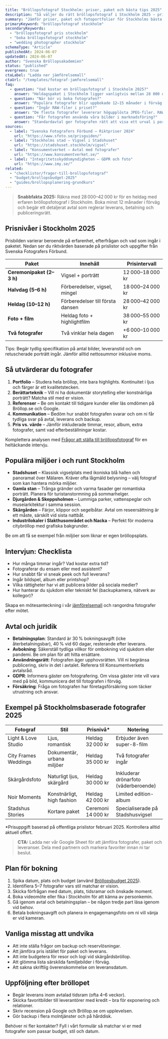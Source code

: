 ```yaml
---
title: "Bröllopsfotograf Stockholm: priser, paket och bästa tips 2025"
description: "Så väljer du rätt bröllopsfotograf i Stockholm 2025 – prisnivåer, checklistor och rekommenderade fotomiljöer."
summary: "Jämför priser, paket och fotoportfolier för Stockholms bästa bröllopsfotografer och säkra avtalet i god tid."
primaryKeyword: "bröllopsfotograf stockholm"
secondaryKeywords:
  - "bröllopsfotograf pris stockholm"
  - "boka bröllopsfotograf stockholm"
  - "wedding photographer stockholm"
schemaType: "Article"
publishedAt: 2024-06-07
updatedAt: 2024-06-07
author: "Svenska Bröllopsakademien"
status: "published"
evergreen: true
ctaLabel: "Ladda ner jämförelsemall"
ctaUrl: "/templates/fotograf-jamforelsemall"
faq:
  - question: "Vad kostar en bröllopsfotograf i Stockholm 2025?"
    answer: "Heldagspaket i Stockholm ligger vanligtvis mellan 28 000 och 42 000 kr, medan halvdag kostar 18 000–24 000 kr. Premiumfotografer med två fotografer kan ta uppåt 55 000 kr."
  - question: "När bör vi boka fotografen?"
    answer: "Populära fotografer blir uppbokade 12–15 månader i förväg för sommardatum. Boka så snart datum och lokal är spikade."
  - question: "Ingår RAW-filer i priset?"
    answer: "De flesta fotografer levererar högupplösta JPEG-filer. RAW-filer erbjuds sällan men kan ibland köpas till – fråga specifikt i avtalet."
  - question: "Får fotografen använda våra bilder i marknadsföring?"
    answer: "Standardavtal ger fotografen rätt att visa ett urval i portfolio. Vill ni begränsa publicering behöver ni skriva in det i kontraktet."
sources:
  - label: "Svenska Fotografers Förbund – Riktpriser 2024"
    url: "https://www.sfoto.se/prisguiden/"
  - label: "Stockholms stad – Vigsel i Stadshuset"
    url: "https://stadshuset.stockholm/vigsel"
  - label: "Konsumentverket – Avtal med fotografer"
    url: "https://www.konsumentverket.se/"
  - label: "Integritetsskyddsmyndigheten – GDPR och foto"
    url: "https://www.imy.se/"
related:
  - "checklistor/fragor-till-brollopsfotograf"
  - "budget/brollopsbudget-2025"
  - "guides/brollopsplanering-grundkurs"
---
```


> **Snabbfakta 2025:** Räkna med 28 000–42 000 kr för en heldag med erfaren bröllopsfotograf i Stockholm. Boka minst 12 månader i förväg och begär ett detaljerat avtal som reglerar leverans, betalning och publiceringsrätt.

## Prisnivåer i Stockholm 2025

Prisbilden varierar beroende på erfarenhet, efterfrågan och vad som ingår i paketet. Nedan ser du riktvärden baserade på prislistor och uppgifter från Svenska Fotografers Förbund.

| Paket                     | Innehåll                         | Prisintervall    |
| ------------------------- | -------------------------------- | ---------------- |
| **Ceremonipaket (2–3 h)** | Vigsel + porträtt                | 12 000–18 000 kr |
| **Halvdag (5–6 h)**       | Förberedelser, vigsel, mingel    | 18 000–24 000 kr |
| **Heldag (10–12 h)**      | Förberedelser till första dansen | 28 000–42 000 kr |
| **Foto + film**           | Heldag foto + highlightfilm      | 38 000–55 000 kr |
| **Två fotografer**        | Två vinklar hela dagen           | +6 000–10 000 kr |

Tips: Begär tydlig specifikation på antal bilder, leveranstid och om retuscherade porträtt ingår. Jämför alltid nettosummor inklusive moms.

## Så utvärderar du fotografer

1. **Portfolio** – Studera hela bröllop, inte bara highlights. Kontinuitet i ljus och färger är ett kvalitetstecken.
2. **Berättarteknik** – Vill ni ha dokumentär storytelling eller konstnärliga porträtt? Matcha stil med er vision.
3. **Referenser** – Be om kontakt till tidigare kunder eller läs omdömen på Bröllop.se och Google.
4. **Kommunikation** – Bedöm hur snabbt fotografen svarar och om ni får tydliga svar på avtal, leverans och backup.
5. **Pris vs. värde** – Jämför inkluderade timmar, resor, album, extra fotografer, samt vad efterbeställningar kostar.

Komplettera analysen med [Frågor att ställa till bröllopsfotograf](/checklistor/fragor-till-brollopsfotograf/) för en heltäckande intervju.

## Populära miljöer i och runt Stockholm

- **Stadshuset** – Klassisk vigselplats med ikoniska blå hallen och panoramat över Mälaren. Kräver ofta lågmäld belysning – välj fotograf som kan hantera mörka miljöer.
- **Gamla stan** – Trånga gränder och varma fasader ger romantiska porträtt. Planera för turistanstormning på sommarhelger.
- **Djurgården & Skeppsholmen** – Lummiga parker, vattenspeglar och museiarkitektur i samma session.
- **Skärgården** – Färjor, klippor och segelbåtar. Avtal om reseersättning är ett måste, särskilt vid sista nattbåt.
- **Industrilokaler i Slakthusområdet och Nacka** – Perfekt för moderna citybröllop med grafiska bakgrunder.

Be om att få se exempel från miljöer som liknar er egen bröllopsplats.

## Intervjun: Checklista

- Hur många timmar ingår? Vad kostar extra tid?
- Fotograferar du ensam eller med assistent?
- Hur snabbt får vi sneak peek och full leverans?
- Ingår bildspel, album eller printshop?
- Vilka rättigheter har vi att publicera bilder på sociala medier?
- Hur hanterar du sjukdom eller tekniskt fel (backupkamera, nätverk av kollegor)?

Skapa en mötesanteckning i vår [jämförelsemall](/templates/fotograf-jamforelsemall) och rangordna fotografer efter mötet.

## Avtal och juridik

- **Betalningsplan**: Standard är 30 % bokningsavgift (icke återbetalningsbar), 40 % vid 60 dagar, resterande efter leverans.
- **Avbokning**: Säkerställ tydliga villkor för ombokning vid sjukdom eller pandemi. Be om plan för att hitta ersättare.
- **Användningsrätt**: Fotografen äger upphovsrätten. Vill ni begränsa publicering, skriv in det i avtalet. Referera till Konsumentverkets avtalsråd.
- **GDPR**: Informera gäster om fotografering. Om vissa gäster inte vill vara med på bild, kommunicera det till fotografen i förväg.
- **Försäkring**: Fråga om fotografen har företagsförsäkring som täcker utrustning och ansvar.

## Exempel på Stockholmsbaserade fotografer 2025

| Fotograf             | Stil                       | Prisnivå\*         | Notering                              |
| -------------------- | -------------------------- | ------------------ | ------------------------------------- |
| Light & Love Studio  | Ljus, romantisk            | Heldag 32 000 kr   | Erbjuder även super-8-film            |
| City Frames Weddings | Dokumentär, urbana miljöer | Heldag 35 000 kr   | Två fotografer ingår                  |
| Skärgårdsfoto        | Naturligt ljus, skärgård   | Heldag 30 000 kr   | Inkluderar drönarfoto (väderberoende) |
| Noir Moments         | Konstnärligt, high fashion | Heldag 42 000 kr   | Limited edition-album                 |
| Stadshus Stories     | Kortare paket              | Ceremoni 14 000 kr | Specialiserade på Stadshusvigsel      |

\*Prisuppgift baserad på offentliga prislistor februari 2025. Kontrollera alltid aktuell offert.

> **CTA:** Ladda ner vår Google Sheet för att jämföra fotografer, paket och leveranser. Dela med partnern och markera favoriter innan ni tar beslut.

## Plan för bokning

1. Spika datum, plats och budget (använd [Bröllopsbudget 2025](/budget/brollopsbudget-2025/)).
2. Identifiera 5–7 fotografer vars stil matchar er vision.
3. Skicka förfrågan med datum, plats, tidsramar och önskade moment.
4. Boka videomöte eller fika i Stockholm för att känna av personkemin.
5. Gå igenom avtal och betalningsplan – be någon tredje part läsa igenom vid behov.
6. Betala bokningsavgift och planera in engagemangsfoto om ni vill vänja er vid kameran.

## Vanliga misstag att undvika

- Att inte ställa frågor om backup och reservlösningar.
- Att jämföra pris istället för paket och leverans.
- Att inte budgetera för resor och logi vid skärgårdsbröllop.
- Att glömma lista särskilda familjebilder i förväg.
- Att sakna skriftlig överenskommelse om leveransdatum.

## Uppföljning efter bröllopet

- Begär leverans inom avtalad tidsram (ofta 4–6 veckor).
- Skicka favoritbilder till leverantörer med kredit – bra för exponering och relationer.
- Skriv recension på Google och Bröllop.se om upplevelsen.
- Gör backup i flera molntjänster och på hårddisk.

Behöver ni fler kontakter? Fyll i vårt formulär så matchar vi er med fotografer som passar budget, stil och datum.
